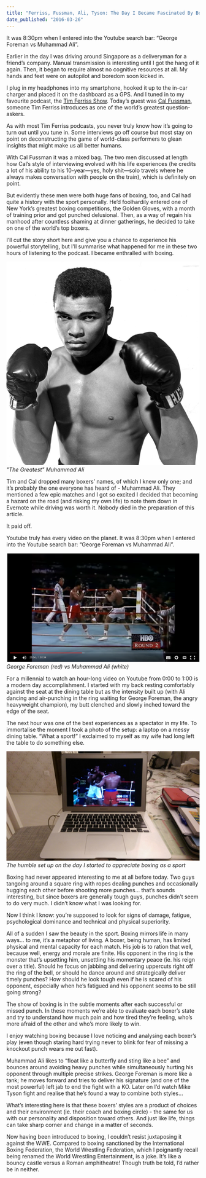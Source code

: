 ```yaml
---
title: "Ferriss, Fussman, Ali, Tyson: The Day I Became Fascinated By Boxing"
date_published: "2016-03-26"
---
```


It was 8:30pm when I entered into the Youtube search bar: “George Foreman vs Muhammad Ali”.

Earlier in the day I was driving around Singapore as a deliveryman for a friend’s company. Manual transmission is interesting until I got the hang of it again. Then, it began to require almost no cognitive resources at all. My hands and feet were on autopilot and boredom soon kicked in.

I plug in my headphones into my smartphone, hooked it up to the in-car charger and placed it on the dashboard as a GPS. And I tuned in to my favourite podcast, the [Tim Ferriss Show](http://fourhourworkweek.com/2016/03/11/the-interview-master-cal-fussman-and-the-power-of-listening/). Today’s guest was [Cal Fussman](https://twitter.com/calfussman), someone Tim Ferriss introduces as one of the world’s greatest question-askers.

As with most Tim Ferriss podcasts, you never truly know how it’s going to turn out until you tune in. Some interviews go off course but most stay on point on deconstructing the game of world-class performers to glean insights that might make us all better humans.

With Cal Fussman it was a mixed bag. The two men discussed at length how Cal’s style of interviewing evolved with his life experiences (he credits a lot of his ability to his 10-year—yes, holy shit—solo travels where he always makes conversation with people on the train), which is definitely on point.

But evidently these men were both huge fans of boxing, too, and Cal had quite a history with the sport personally. He’d foolhardily entered one of New York’s greatest boxing competitions, the Golden Gloves, with a month of training prior and got punched delusional. Then, as a way of regain his manhood after countless shaming at dinner gatherings, he decided to take on one of the world’s top boxers.

I’ll cut the story short here and give you a chance to experience his powerful storytelling, but I’ll summarise what happened for me in these two hours of listening to the podcast. I became enthralled with boxing.

!["The Greatest" Muhammad Ali](images/ali.jpg)
_"The Greatest" Muhammad Ali_

Tim and Cal dropped many boxers’ names, of which I knew only one; and it’s probably the one everyone has heard of - Muhammad Ali. They mentioned a few epic matches and I got so excited I decided that becoming a hazard on the road (and risking my own life) to note them down in Evernote while driving was worth it. Nobody died in the preparation of this article.

It paid off.

Youtube truly has every video on the planet. It was 8:30pm when I entered into the Youtube search bar: “George Foreman vs Muhammad Ali”.

![George Foreman (red) vs Muhammad Ali (white)](images/ali-vs-foreman.png)
_George Foreman (red) vs Muhammad Ali (white)_

For a millennial to watch an hour-long video on Youtube from 0:00 to 1:00 is a modern day accomplishment. I started with my back resting comfortably against the seat at the dining table but as the intensity built up (with Ali dancing and air-punching in the ring waiting for George Foreman, the angry heavyweight champion), my butt clenched and slowly inched toward the edge of the seat.

The next hour was one of the best experiences as a spectator in my life. To immortalise the moment I took a photo of the setup: a laptop on a messy dining table. “What a sport!” I exclaimed to myself as my wife had long left the table to do something else.

![The humble set up of the day I started to appreciate boxing as a sport](images/IMAG5874-1024x579.jpg)
_The humble set up on the day I started to appreciate boxing as a sport_

Boxing had never appeared interesting to me at all before today. Two guys tangoing around a square ring with ropes dealing punches and occasionally hugging each other before shooting more punches… that’s sounds interesting, but since boxers are generally tough guys, punches didn’t seem to do very much. I didn’t know what I was looking for.

Now I think I know: you’re supposed to look for signs of damage, fatigue, psychological dominance and technical and physical superiority.

All of a sudden I saw the beauty in the sport. Boxing mirrors life in many ways… to me, it’s a metaphor of living. A boxer, being human, has limited physical and mental capacity for each match. His job is to ration that well, because well, energy and morale are finite. His opponent in the ring is the monster that’s upsetting him, unsettling his momentary peace (ie. his reign over a title). Should he focus on jabbing and delivering uppercuts right off the ring of the bell, or should he dance around and strategically deliver timely punches? How should he look tough even if he is scared of his opponent, especially when he’s fatigued and his opponent seems to be still going strong?

The show of boxing is in the subtle moments after each successful or missed punch. In these moments we’re able to evaluate each boxer’s state and try to understand how much pain and how tired they’re feeling, who’s more afraid of the other and who’s more likely to win.

I enjoy watching boxing because I love noticing and analysing each boxer’s play (even though staring hard trying never to blink for fear of missing a knockout punch wears me out fast).

Muhammad Ali likes to “float like a butterfly and sting like a bee” and bounces around avoiding heavy punches while simultaneously hurting his opponent through multiple precise strikes. George Foreman is more like a tank; he moves forward and tries to deliver his signature (and one of the most powerful) left jab to end the fight with a KO. Later on I’d watch Mike Tyson fight and realise that he’s found a way to combine both styles…

What’s interesting here is that these boxers’ styles are a product of choices and their environment (ie. their coach and boxing circle) - the same for us with our personality and disposition toward others. And just like life, things can take sharp corner and change in a matter of seconds.

Now having been introduced to boxing, I couldn’t resist juxtaposing it against the WWE. Compared to boxing sanctioned by the International Boxing Federation, the World Wrestling Federation, which I poignantly recall being renamed the World Wrestling Entertainment, is a joke. It’s like a bouncy castle versus a Roman amphitheatre! Though truth be told, I’d rather be in neither.
